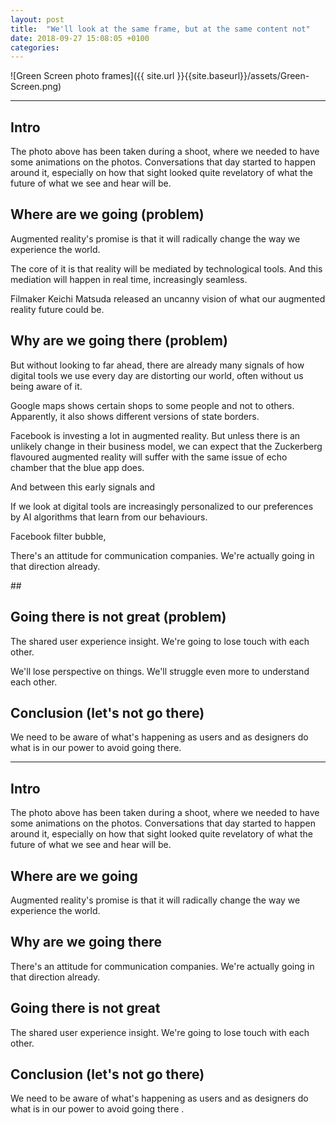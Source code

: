 ```yaml
---
layout: post
title:  "We'll look at the same frame, but at the same content not"
date: 2018-09-27 15:08:05 +0100
categories:
---
```


![Green Screen photo frames]({{ site.url }}{{site.baseurl}}/assets/Green-Screen.png)

---------

## Intro

The photo above has been taken during a shoot, where we needed to have some animations on the photos. Conversations that day started to happen around it, especially on how that sight looked quite revelatory of what the future of what we see and hear will be.

## Where are we going (problem)

Augmented reality's promise is that it will radically change the way we experience the world.

The core of it is that reality will be mediated by technological tools. And this mediation will happen in real time, increasingly seamless.


Filmaker Keichi Matsuda released an uncanny vision of what our augmented reality future could be.


## Why are we going there (problem)

But without looking to far ahead, there are already many signals of how digital tools we use every day are distorting our world, often without us being aware of it.

Google maps shows certain shops to some people and not to others. Apparently, it also shows different versions of state borders.

Facebook is investing a lot in augmented reality. But unless there is an unlikely change in their business model, we can expect that the Zuckerberg flavoured augmented reality will suffer with the same issue of echo chamber that the blue app does.

And between this early signals and

If we look at
digital tools are increasingly personalized to our preferences by AI algorithms that learn from our behaviours.

Facebook filter bubble,

There's an attitude for communication companies.
We're actually going in that direction already.

## 


## Going there is not great (problem)

The shared user experience insight. We're going to lose touch with each other.

We'll lose perspective on things. We'll struggle even more to understand each other.

## Conclusion (let's not go there)

We need to be aware of what's happening as users and as designers do what is in our power to avoid going there.





--------

## Intro

The photo above has been taken during a shoot, where we needed to have some animations on the photos. Conversations that day started to happen around it, especially on how that sight looked quite revelatory of what the future of what we see and hear will be.

## Where are we going

Augmented reality's promise is that it will radically change the way we experience the world.

## Why are we going there

There's an attitude for communication companies.
We're actually going in that direction already.


## Going there is not great

The shared user experience insight. We're going to lose touch with each other.

## Conclusion (let's not go there)

We need to be aware of what's happening as users and as designers do what is in our power to avoid going there .
